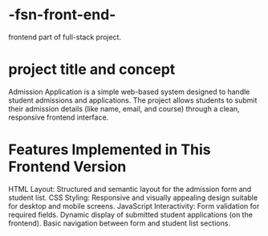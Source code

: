 # -fsn-front-end-
frontend part of  full-stack project.
# project title and concept
Admission Application is a simple web-based system designed to handle student admissions and applications.
The project allows students to submit their admission details (like name, email, and course) through a clean, responsive frontend interface.
# Features Implemented in This Frontend Version
HTML Layout: Structured and semantic layout for the admission form and student list.
CSS Styling: Responsive and visually appealing design suitable for desktop and mobile screens.
JavaScript Interactivity:
Form validation for required fields.
Dynamic display of submitted student applications (on the frontend).
Basic navigation between form and student list sections.
# 
